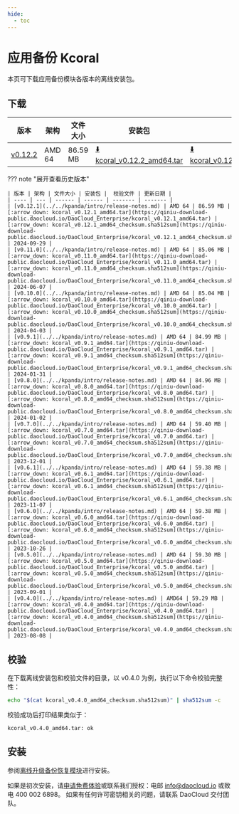 ```yaml
---
hide:
  - toc
---
```


# 应用备份 Kcoral

本页可下载应用备份模块各版本的离线安装包。

## 下载

| 版本 | 架构 | 文件大小 | 安装包 |  校验文件 | 更新日期 |
| ---- | --- | ------ | ------ | ------- | ------- |
| [v0.12.2](../../kpanda/intro/release-notes.md) | AMD 64 | 86.59 MB | [:arrow_down: kcoral_v0.12.2_amd64.tar](https://qiniu-download-public.daocloud.io/DaoCloud_Enterprise/kcoral_v0.12.2_amd64.tar) | [:arrow_down: kcoral_v0.12.2_amd64_checksum.sha512sum](https://qiniu-download-public.daocloud.io/DaoCloud_Enterprise/kcoral_v0.12.2_amd64_checksum.sha512sum) | 2024-12-03 |

??? note "展开查看历史版本"

    | 版本 | 架构 | 文件大小 | 安装包 |  校验文件 | 更新日期 |
    | ---- | --- | ------ | ------ | ------- | ------- |
    | [v0.12.1](../../kpanda/intro/release-notes.md) | AMD 64 | 86.59 MB | [:arrow_down: kcoral_v0.12.1_amd64.tar](https://qiniu-download-public.daocloud.io/DaoCloud_Enterprise/kcoral_v0.12.1_amd64.tar) | [:arrow_down: kcoral_v0.12.1_amd64_checksum.sha512sum](https://qiniu-download-public.daocloud.io/DaoCloud_Enterprise/kcoral_v0.12.1_amd64_checksum.sha512sum) | 2024-09-29 |
    | [v0.11.0](../../kpanda/intro/release-notes.md) | AMD 64 | 85.06 MB | [:arrow_down: kcoral_v0.11.0_amd64.tar](https://qiniu-download-public.daocloud.io/DaoCloud_Enterprise/kcoral_v0.11.0_amd64.tar) | [:arrow_down: kcoral_v0.11.0_amd64_checksum.sha512sum](https://qiniu-download-public.daocloud.io/DaoCloud_Enterprise/kcoral_v0.11.0_amd64_checksum.sha512sum) | 2024-06-07 |
    | [v0.10.0](../../kpanda/intro/release-notes.md) | AMD 64 | 85.04 MB | [:arrow_down: kcoral_v0.10.0_amd64.tar](https://qiniu-download-public.daocloud.io/DaoCloud_Enterprise/kcoral_v0.10.0_amd64.tar) | [:arrow_down: kcoral_v0.10.0_amd64_checksum.sha512sum](https://qiniu-download-public.daocloud.io/DaoCloud_Enterprise/kcoral_v0.10.0_amd64_checksum.sha512sum) | 2024-04-03 |
    | [v0.9.1](../../kpanda/intro/release-notes.md) | AMD 64 | 84.99 MB | [:arrow_down: kcoral_v0.9.1_amd64.tar](https://qiniu-download-public.daocloud.io/DaoCloud_Enterprise/kcoral_v0.9.1_amd64.tar) | [:arrow_down: kcoral_v0.9.1_amd64_checksum.sha512sum](https://qiniu-download-public.daocloud.io/DaoCloud_Enterprise/kcoral_v0.9.1_amd64_checksum.sha512sum) | 2024-01-31 |
    | [v0.8.0](../../kpanda/intro/release-notes.md) | AMD 64 | 84.96 MB | [:arrow_down: kcoral_v0.8.0_amd64.tar](https://qiniu-download-public.daocloud.io/DaoCloud_Enterprise/kcoral_v0.8.0_amd64.tar) | [:arrow_down: kcoral_v0.8.0_amd64_checksum.sha512sum](https://qiniu-download-public.daocloud.io/DaoCloud_Enterprise/kcoral_v0.8.0_amd64_checksum.sha512sum) | 2024-01-02 |
    | [v0.7.0](../../kpanda/intro/release-notes.md) | AMD 64 | 59.40 MB | [:arrow_down: kcoral_v0.7.0_amd64.tar](https://qiniu-download-public.daocloud.io/DaoCloud_Enterprise/kcoral_v0.7.0_amd64.tar) | [:arrow_down: kcoral_v0.7.0_amd64_checksum.sha512sum](https://qiniu-download-public.daocloud.io/DaoCloud_Enterprise/kcoral_v0.7.0_amd64_checksum.sha512sum) | 2023-12-01 |
    | [v0.6.1](../../kpanda/intro/release-notes.md) | AMD 64 | 59.38 MB | [:arrow_down: kcoral_v0.6.1_amd64.tar](https://qiniu-download-public.daocloud.io/DaoCloud_Enterprise/kcoral_v0.6.1_amd64.tar) | [:arrow_down: kcoral_v0.6.1_amd64_checksum.sha512sum](https://qiniu-download-public.daocloud.io/DaoCloud_Enterprise/kcoral_v0.6.1_amd64_checksum.sha512sum) | 2023-11-07 |
    | [v0.6.0](../../kpanda/intro/release-notes.md) | AMD 64 | 59.38 MB | [:arrow_down: kcoral_v0.6.0_amd64.tar](https://qiniu-download-public.daocloud.io/DaoCloud_Enterprise/kcoral_v0.6.0_amd64.tar) | [:arrow_down: kcoral_v0.6.0_amd64_checksum.sha512sum](https://qiniu-download-public.daocloud.io/DaoCloud_Enterprise/kcoral_v0.6.0_amd64_checksum.sha512sum) | 2023-10-26 |
    | [v0.5.0](../../kpanda/intro/release-notes.md) | AMD 64 | 59.30 MB | [:arrow_down: kcoral_v0.5.0_amd64.tar](https://qiniu-download-public.daocloud.io/DaoCloud_Enterprise/kcoral_v0.5.0_amd64.tar) | [:arrow_down: kcoral_v0.5.0_amd64_checksum.sha512sum](https://qiniu-download-public.daocloud.io/DaoCloud_Enterprise/kcoral_v0.5.0_amd64_checksum.sha512sum) | 2023-09-01 |
    | [v0.4.0](../../kpanda/intro/release-notes.md) | AMD64 | 59.29 MB | [:arrow_down: kcoral_v0.4.0_amd64.tar](https://qiniu-download-public.daocloud.io/DaoCloud_Enterprise/kcoral_v0.4.0_amd64.tar) | [:arrow_down: kcoral_v0.4.0_amd64_checksum.sha512sum](https://qiniu-download-public.daocloud.io/DaoCloud_Enterprise/kcoral_v0.4.0_amd64_checksum.sha512sum) | 2023-08-08 |

## 校验

在下载离线安装包和校验文件的目录，以 v0.4.0 为例，执行以下命令校验完整性：

```sh
echo "$(cat kcoral_v0.4.0_amd64_checksum.sha512sum)" | sha512sum -c
```

校验成功后打印结果类似于：

```none
kcoral_v0.4.0_amd64.tar: ok
```

## 安装

参阅[离线升级备份恢复模块](../../kpanda/user-guide/backup/offline-upgrade.md)进行安装。

如果是初次安装，请[申请免费体验](../../dce/license0.md)或联系我们授权：电邮 info@daocloud.io 或致电 400 002 6898。
如果有任何许可密钥相关的问题，请联系 DaoCloud 交付团队。
